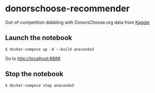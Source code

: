 # donorschoose-recommender

Out-of-competition dabbling with DonorsChoose.org data from [Kaggle](https://www.kaggle.com/donorschoose)

## Launch the notebook
```
$ docker-compose up -d --build anaconda3
```

Go to [http://localhost:8888](http://localhost:8888)


## Stop the notebook
```
$ docker-compose stop anaconda3
```
